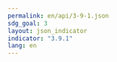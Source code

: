 ```yaml
---
permalink: en/api/3-9-1.json
sdg_goal: 3
layout: json_indicator
indicator: "3.9.1"
lang: en
---
```

